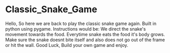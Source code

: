 # Classic_Snake_Game
Hello, So here we are back to play the classic snake game again.
Built in python using pygame.
Instructions would be:
We direct the snake's movement towards the food.
Everytime snake eats the food it's body grows.
Make sure the snake doesnt bite itself and also does not go out of the frame or hit the wall.
Good Luck, Build your own game and enjoy.
